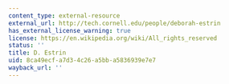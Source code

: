 ```yaml
---
content_type: external-resource
external_url: http://tech.cornell.edu/people/deborah-estrin
has_external_license_warning: true
license: https://en.wikipedia.org/wiki/All_rights_reserved
status: ''
title: D. Estrin
uid: 8ca49ecf-a7d3-4c26-a5bb-a5836939e7e7
wayback_url: ''
---
```


